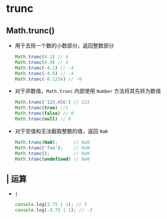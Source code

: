 # trunc

## Math.trunc()

- 用于去除一个数的小数部分，返回整数部分

    ```js
    Math.trunc(4.1) // 4
    Math.trunc(4.9) // 4
    Math.trunc(-4.1) // -4
    Math.trunc(-4.9) // -4
    Math.trunc(-0.1234) // -0
    ```

- 对于非数值，`Math.trunc` 内部使用 `Number` 方法将其先转为数值

    ```js
    Math.trunc('123.456') // 123
    Math.trunc(true) //1
    Math.trunc(false) // 0
    Math.trunc(null) // 0
    ```

- 对于空值和无法截取整数的值，返回 `NaN`

    ```js
    Math.trunc(NaN);      // NaN
    Math.trunc('foo');    // NaN
    Math.trunc();         // NaN
    Math.trunc(undefined) // NaN
    ```

## | 运算

- `|`

    ```js
    console.log(3.75 | 1); // 3
    console.log(-3.75 | 1); // -3
    ```
